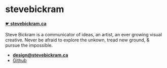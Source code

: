 # stevebickram

#### [☛ stevebickram.ca](http://stevebickram.ca/)

Steve Bickram is a communicator of ideas, an artist, an ever growing visual creative. 
Never be afraid to explore the unkown, tread new ground, & pursue the impossible. 

- **[design@stevebickram.ca](mailto:design@stevebickram.ca)**
- [Github](https://github.com/stevebickram/stevebickram)